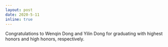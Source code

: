```yaml
---
layout: post
date: 2020-5-11
inline: true
---
```


Congratulations to Wenqin Dong and Yilin Dong for graduating with highest honors and high honors, respectively.